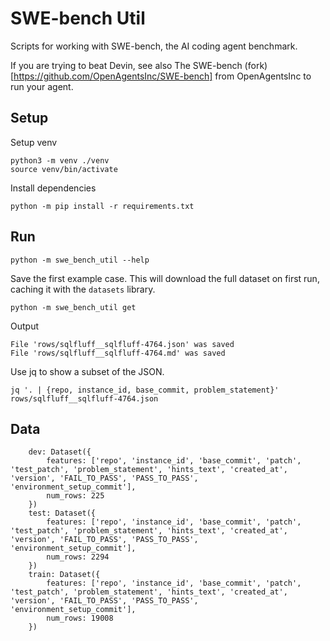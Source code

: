 # SWE-bench Util
Scripts for working with SWE-bench, the AI coding agent benchmark.

If you are trying to beat Devin, see also The SWE-bench (fork)[https://github.com/OpenAgentsInc/SWE-bench] from OpenAgentsInc to run your agent.
## Setup

Setup venv
```
python3 -m venv ./venv
source venv/bin/activate
```

Install dependencies
```
python -m pip install -r requirements.txt
```

## Run
```
python -m swe_bench_util --help
```

Save the first example case. This will download the full dataset on first run, caching it with the `datasets` library.

```
python -m swe_bench_util get
```

Output
```
File 'rows/sqlfluff__sqlfluff-4764.json' was saved
File 'rows/sqlfluff__sqlfluff-4764.md' was saved
```

Use jq to show a subset of the JSON.

```
jq '. | {repo, instance_id, base_commit, problem_statement}' rows/sqlfluff__sqlfluff-4764.json
```
## Data

```
    dev: Dataset({
        features: ['repo', 'instance_id', 'base_commit', 'patch', 'test_patch', 'problem_statement', 'hints_text', 'created_at', 'version', 'FAIL_TO_PASS', 'PASS_TO_PASS', 'environment_setup_commit'],
        num_rows: 225
    })
    test: Dataset({
        features: ['repo', 'instance_id', 'base_commit', 'patch', 'test_patch', 'problem_statement', 'hints_text', 'created_at', 'version', 'FAIL_TO_PASS', 'PASS_TO_PASS', 'environment_setup_commit'],
        num_rows: 2294
    })
    train: Dataset({
        features: ['repo', 'instance_id', 'base_commit', 'patch', 'test_patch', 'problem_statement', 'hints_text', 'created_at', 'version', 'FAIL_TO_PASS', 'PASS_TO_PASS', 'environment_setup_commit'],
        num_rows: 19008
    })
```
